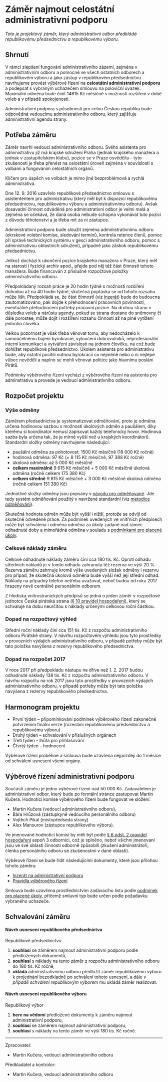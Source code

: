 Záměr najmout celostátní administrativní podporu
========================

*Toto je projektový záměr, který administrativní odbor předkládá republikovému předsednictvu a republikovému výboru.*

Shrnutí
-------

V rámci zlepšení fungování administrativního zázemí, zejména v  administrativním odboru a pomocně ve všech ostatních odborech a republikovém výboru a jako zástup v republikovém předsednictvu navrhujeme provést výběrové řízení na **celostátní administrativní podporu** a podepsat s vybraným uchazečem smlouvu na poloviční úvazek. Maximální odměna bude činit 14615 Kč měsíčně s možností rozšíření v době voleb a v případě spokojenosti.

Administrativní podpora s působností pro celou Českou republiku bude odpovědná vedoucímu administrativního odboru, který zajišťuje administrativní agendu strany.


Potřeba záměru
--------------

Záměr navrhl vedoucí administrativního odboru. Svého asistenta pro administrativu již má krajské sdružení Praha (jednak krajského manažera a jednak v zastupitelském klubu), pozice se v Praze osvědčila – tyto zkušenosti je třeba přenést na celostátní úroveň zejména v souvislosti s  volbami a fungováním celostátních orgánů. 

Klíčem pro úspěch ve volbách je mimo jiné bezproblémová a rychlá administrativa.  
 
Dne 12. 9. 2016 uzavřelo republikové předsednictvo smlouvu s asistententem pro administrativu (který měl být k dispozici republikovému předsednictvu, republikovému výboru a administrativnímu odboru). Avšak dosavadní činnost odváděná pro administrativní odbor je velmi malá a zejména se očekává, že daná osoba nebude schopna vykonávat tuto pozici z důvodu těhotenství a je třeba mít za ni zástupce. 

Administrativní podpora bude sloužit zejména administrativnímu odboru (okrskové volební komise, sledování termínů, kontrola retence členů, pomoc při správě technických systému v gesci administrativního odboru, pomoc s administrativou oblastních sdružení), případně jako záskok republikovému předsednictvu. 

Jelikož dochází k ukončení pozice krajského manažera v Praze, který měl na starosti i fyzický archiv apod., přejde pod něj též část činností tohoto manažera. Bude financován z příslušné rozpočtové položky administrativního odboru. 

Předpokládaný rozsah práce je 20 hodin týdně s možností rozšíření dohodou až na 40 hodin týdně, skutečná poptávka se od tohoto rozsahu může lišit. Předpokládá se, že část čínností (viz [inzerát](readme.md)) bude do budoucna zautomatizováno, pak dojde k přehodnocení pracovních povinností, eventuálně přehodnocení potřeby pracovní pozice. Na druhou stranu v důsledku voleb a nárůstu agendy, pokud se strana dostane do sněmovny či dále porostee, může dojít i rozšíření rozsahu činnosti až na plné vytížení jednoho člověka.

Velkou pozornost je však třeba věnovat tomu, aby nedocházelo k samoúčelnému bujení byrokracie, vyloučení dobrovolníků, neprofesionální interní komunikaci a vytváření závislosti na jednom člověku, na což bude dohlížet republikové předsednictvo. Úkolem asistenta pro administrativu bude, aby ostatní pocítili nutnou byrokracii co nejméně nebo o ní nejlépe vůbec nevěděli a naplno se mohli věnovat politice jako hlavnímu poslání Pirátů.

Podmínky výběrového řízení vychází z výběrového řízení na asistenta pro adminstrativu a provede je vedoucí administrativního odboru. 

Rozpočet projektu
-----------------

### Výše odměny

Záměrem předsednictva je systematizovat odměňování, proto je odměna určena hodinovou sazbou s možností úkolových odměn a paušálem, díky kterému si koordinátor nemusí zapisovat každý telefonický hovor. Hodinová sazba byla určena tak, že je mírně vyšší než u krajských koordinátorů. Standardní složky odměny navrhujeme následující:

* paušální odměna za pohotovost: 1500 Kč měsíčně (18 000 Kč ročně)
* hodinová odměna: 97 Kč (= 8 115 Kč měsíčně, 97 388 Kč ročně) 
* úkolová odměna: až 5 000 Kč měsíčně
* **celkem maximálně** 9 615 Kč měsíčně + 5 000 Kč měsíčně úkolová odměna (ročně celkem 175 380 Kč)
* **celkem středně** 9 615 Kč měsíčně + 3 000 Kč měsíčně úkolová odměna (ročně celkem 151 380 Kč)

Jednotlivé složky odměny jsou popsány v [návodu pro odměňované][navod]. Jde tedy systém odměňování použitý v navržené standardní (viz [metodice odměňování][metodika]). 

Skutečná hodnota odměn může být vyšší i nižší, protože se odvíjí od skutečně odvedené práce. Za podmínek uvedených ve vnitřních předpisech může být schválena i odměna odměna za úkoly zadané nad rámec odhadnuté doby a mimořádná odměna v souladu s [podmínkami pro placené úkoly][podminky]. 

### Celkové náklady záměru

Celkové odhadnuté náklady záměru činí cca 180 tis. Kč. Oproti odhadu středních nákladů je v tomto odhadu zahranuta též rezerva ve výši 20 %. Rezerva záměru zahrnuje kromě výše uvedených složek odměny i rezervu pro případ, že skutečná úkolová odměna bude vyšší než její střední odhad. Náklady na případný telefon netřeba uvažovat, neboť budou od roku 2017 hrazeny nově centrálně personálním odborem. 

Z hlediska vnitrostranických předpisů se jedná o jeden záměr v rozpočtové jednotce Česká pirátská strana ([§ 10 pravidel hospodaření][prah]), který se schvaluje na dobu neurčitou s náklady určenými celkovou roční částkou. 

[prah]: https://www.pirati.cz/rules/prah



### Dopad na rozpočtový výhled

Střední roční náklady činí cca 151 tis. Kč z rozpočtu administrativního odboru Pirátské strany. V návrhu rozpočtovém výhledu jsou tyto prostředky v provozních výdajích administrativního odboru, v případě potřeby může být tato položka navýšena z rezervy republikového předsednictva.


[metodika]: https://redmine.pirati.cz/projects/po/wiki/odmenovani 
[navod]: https://redmine.pirati.cz/projects/po/wiki/Navod-pro-odmenovane


### Dopad na rozpočet 2017

V roce 2017 při předpokladu nástupu ne dříve než 1. 2. 2017 budou odhadnuté náklady 138 tis. Kč z rozpočtu administrativního odboru. V návrhu rozpočtu na rok 2017 jsou tyto prostředky v provozních výdajích administrativního odboru, v případě potřeby může být tato položka navýšena z rezervy republikového předsednictva.  


Harmonogram projektu
--------------------

* První týden – připomínkování podmínek výběrového řízení zakonečné potvrzením finální verze (rozeslání republikovému předsednictvu a republikovému výboru)
* Druhý týden – schvalování v příslušných orgánech
* Třetí týden – lhůta pro přihlašování
* Čtvrtý týden – hodnocení

Výběrové řízení proběhne a smlouva bude uzavřena nejpozději do 1 měsíce od schválení usnesení všemi orgány.

Výběrové řízení administrativní podporu
----------------

Součástí záměru je jedno výběrové řízení nad 50 000 Kč.
Zadavatelem je administrativní odbor, který bude po formální stránce zastupovat Martin Kučera. Hodnotící komise výběrového řízení bude fungovat ve složení: 

* Martin Kučera (vedoucí administrativního odboru),
* Bára Hrůzová (zástupkyně vedoucího personálního odboru)  
* Vojtěch Pikal (místopředseda strany)
* Alex Mansurov (zástupce republikového výboru).

Ve jmenované hodnotící komisi by měli být podle [§ 6 odst. 2 pravidel hospodaření](https://www.pirati.cz/rules/prah#vyberova_rizeni) aspoň 3 odborníci, což je splněno, neboť všichni jmenovaní jsou ve své oblasti činnosti odborně způsobilí (zkušení administrátoři, členka personálního odboru se zkušenostmi v dané oblasti).

Výběrové řízení se bude řídit následujícími dokumenty, které jsou přílohou tohoto záměru:

* [Inzerát na administrativní podporu](readme.md)
* [Pravidla výběrového řízení](pravidla.md)

Smlouva bude uzavřena prostřednictvím zadávacího listu podle [podmínek pro placené úkoly][podminky], přičemž smluvní typ bude určen podle požadavku vybraného uchazeče.

[podminky]: https://github.com/pirati-cz/sablony/blob/4b07ba675434ee634c527909d537122264cc712e/ukoly/podminky/podminky.md

Schvalování záměru
------------------

#### Návrh usnesení republikového předsednictva

Republikové předsednictvo

1. **souhlasí** se záměrem najmout administrativní podporu podle předložených dokumentů,
2. **souhlasí** s náklady na tento záměr z rozpočtu administrativního odboru do 180 tis. Kč ročně,
3. **ukládá** administrativnímu odboru předložit záměr republikovému výboru k projednání bezodkladně po schválení tohoto usnesení, a dále *v případě schválení republikovým výborem* mu ukládá záměr realizovat.

#### Návrh usnesení republikového výboru

Republikový výbor

1. **bere na vědomí** předložené dokumenty k záměru najmout administrativní podporu,
2. **souhlasí** se záměrem najmout administrativní podporu,
3. **souhlasí** s náklady na tento záměr ve výši 180 tis. Kč ročně.


---

Zpracovatel:

* Martin Kučera, vedoucí administrativního odboru

Předkladatel a kontrolor:

* Martin Kučera, vedoucí administrativního odboru
